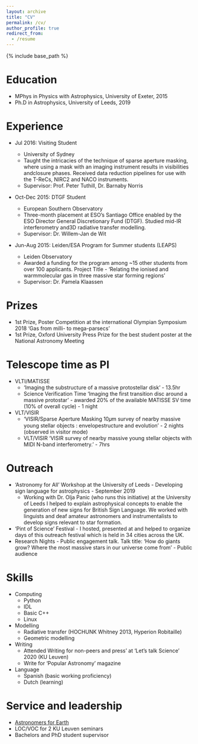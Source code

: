 ```yaml
---
layout: archive
title: "CV"
permalink: /cv/
author_profile: true
redirect_from:
  - /resume
---
```


{% include base_path %}

Education
======
* MPhys in Physics with Astrophysics, University of Exeter, 2015
* Ph.D in Astrophysics, University of Leeds, 2019

Experience
======
* Jul 2016: Visiting Student
  * University of Sydney
  * Taught the intricacies of the technique of sparse aperture masking, where using a mask with an imaging instrument results in visibilities andclosure phases. Received data reduction pipelines for use with the T-ReCs, NIRC2 and NACO instruments.
  * Supervisor: Prof. Peter Tuthill, Dr. Barnaby Norris

* Oct-Dec 2015: DTGF Student
  * European Southern Observatory
  * Three-month placement at ESO’s Santiago Office enabled by the ESO Director General Discretionary Fund (DTGF). Studied mid-IR interferometry and3D radiative transfer modelling. 
  * Supervisor: Dr. Willem-Jan de Wit
  
* Jun-Aug 2015: Leiden/ESA Program for Summer students (LEAPS)
  * Leiden Observatory
  * Awarded a funding for the program among ~15 other students from over 100 applicants. Project Title - ‘Relating the ionised and warmmolecular gas in three massive star forming regions’
  * Supervisor: Dr. Pamela Klaassen
  
Prizes
======
* 1st Prize, Poster Competition at the international Olympian Symposium 2018 ‘Gas from milli- to mega-parsecs’
* 1st Prize, Oxford University Press Prize for the best student poster at the National Astronomy Meeting

Telescope time as PI
======
* VLTI/MATISSE
    * ‘Imaging the substructure of a massive protostellar disk’ - 13.5hr
    * Science Verification Time ‘Imaging the first transition disc around a massive protostar’ - awarded 20% of the available MATISSE SV time (10% of overall cycle) - 1 night
* VLT/VISIR
    * ‘VISIR/Sparse Aperture Masking 10𝜇m survey of nearby massive young stellar objects : envelopestructure and evolution’ - 2 nights (observed in visitor mode)
    * VLT/VISIR ‘VISIR survey of nearby massive young stellar objects with MIDI N-band interferometry.’ - 7hrs

Outreach
======
* ‘Astronomy for All’ Workshop at the University of Leeds - Developing sign language for astrophysics - September 2019
  * Working with Dr. Olja Panic (who runs this initiative) at the University of Leeds I helped to explain astrophysical concepts to enable the generation of new signs for British Sign Language. We worked with linguists and deaf amateur astronomers and instrumentalists to develop signs relevant to star formation.
* ‘Pint of Science’ Festival - I hosted, presented at and helped to organize days of this outreach festival which is held in 34 cities across the UK.
* Research Nights - Public engagement talk. Talk title: ‘How do giants grow? Where the most massive stars in our universe come from’ - Public audience

Skills
======
* Computing
  * Python
  * IDL
  * Basic C++
  * Linux
* Modelling
  * Radiative transfer (HOCHUNK Whitney 2013, Hyperion Robitaille)
  * Geometric modelling
* Writing
  * Attended Writing for non-peers and press’ at ‘Let’s talk Science’ 2020 (KU Leuven)
  * Write for ‘Popular Astronomy’ magazine
* Language
  * Spanish (basic working proficiency) 
  * Dutch (learning)
  
Service and leadership
======
* [Astronomers for Earth](https://astronomersforplanet.earth/)
* LOC/VOC for 2 KU Leuven seminars
* Bachelors and PhD student supervisor
